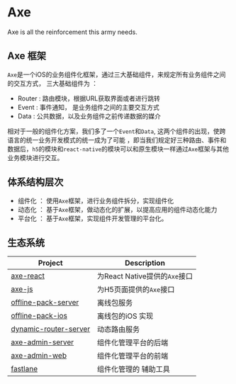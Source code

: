 # Axe

Axe is all the reinforcement this army needs.

## Axe 框架

`Axe`是一个iOS的业务组件化框架，通过三大基础组件，来规定所有业务组件之间的交互方式， 三大基础组件为 ： 

* Router : 路由模块，根据URL获取界面或者进行跳转
* Event : 事件通知， 是业务组件之间的主要交互方式
* Data :  公共数据，以及业务组件之前传递数据的媒介

相对于一般的组件化方案，我们多了一个`Event`和`Data`, 这两个组件的出现，使跨语言的统一业务开发模式的统一成为了可能 ，即当我们规定好三种路由、事件和数据后，`h5`的模块和`react-native`的模块可以和原生模块一样通过`Axe`框架与其他业务模块进行交互。

## 体系结构层次

* 组件化 ： 使用`Axe`框架，进行业务组件拆分，实现组件化
* 动态化 ： 基于`Axe`框架，做动态化的扩展，以提高应用的组件动态化能力
* 平台化 ： 基于`Axe`框架，实现组件开发管理的平台化。

## 生态系统

| Project  | Description |
|---------|--------|
| [axe-react](https://github.com/axe-org/axe-react)          | 为React Native提供的`Axe`接口 |
| [axe-js](https://github.com/axe-org/axe-js)          | 为H5页面提供的`Axe`接口 |
| [offline-pack-server](https://github.com/axe-org/offline-pack-server)          | 离线包服务 |
| [offline-pack-ios](https://github.com/axe-org/offline-pack-ios)          | 离线包的iOS 实现 |
| [dynamic-router-server](https://github.com/axe-org/dynamic-router-server)          | 动态路由服务 |
| [axe-admin-server](https://github.com/axe-org/axe-admin-server)          | 组件化管理平台的后端 |
| [axe-admin-web](https://github.com/axe-org/axe-admin-web)          | 组件化管理平台的前端 |
| [fastlane](https://github.com/axe-org/fastlane)          | 组件化管理的 辅助工具 |